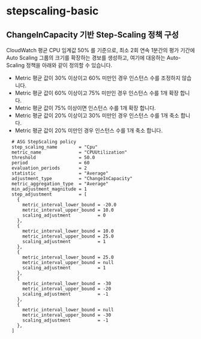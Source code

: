 # stepscaling-basic

## ChangeInCapacity 기반 Step-Scaling 정책 구성

CloudWatch 평균 CPU 임계값 50% 를 기준으로, 최소 2회 연속 1분간의 평가 기간에 Auto Scaling 그룹의 크기를 확장하는 경보를 생성하고,
여기에 대응하는 Auto-Scaling 정책을 아래와 같이 정의할 수 있습니다.

- Metric 평균 값이 30% 이상이고 60% 미만인 경우 인스턴스 수를 조정하지 않습니다.
- Metric 평균 값이 60% 이상이고 75% 미만인 경우 인스턴스 수를 1개 확장 합니다.
- Metric 평균 값이 75% 이상이면 인스턴스 수를 1개 확장 합니다.
- Metric 평균 값이 20% 이상이고 30% 미만인 경우 인스턴스 수를 1개 축소 합니다.
- Metric 평균 값이 20% 미만인 경우 인스턴스 수를 1개 축소 합니다.

```
  # ASG StepScaling policy
  step_scaling_name        = "Cpu"
  metric_name              = "CPUUtilization"
  threshold                = 50.0
  period                   = 60
  evaluation_periods       = 2
  statistic                = "Average"
  adjustment_type          = "ChangeInCapacity"
  metric_aggregation_type  = "Average"
  min_adjustment_magnitude = 1
  step_adjustment          = [
    {
      metric_interval_lower_bound = -20.0
      metric_interval_upper_bound = 10.0
      scaling_adjustment          = 0
    },
    {
      metric_interval_lower_bound = 10.0
      metric_interval_upper_bound = 25.0
      scaling_adjustment          = 1
    },
    {
      metric_interval_lower_bound = 25.0
      metric_interval_upper_bound = null
      scaling_adjustment          = 1
    },
    {
      metric_interval_lower_bound = -30
      metric_interval_upper_bound = -20
      scaling_adjustment          = -1
    },
    {
      metric_interval_lower_bound = null
      metric_interval_upper_bound = -30
      scaling_adjustment          = -1
    },
  ]
```
